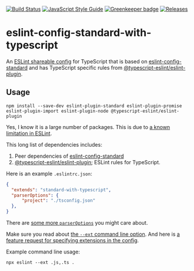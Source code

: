 [![Build Status](https://travis-ci.org/mightyiam/eslint-config-standard-with-typescript.svg?branch=master)](https://travis-ci.org/mightyiam/eslint-config-standard-with-typescript)
[![JavaScript Style Guide](https://img.shields.io/badge/code_style-standard-brightgreen.svg)](https://standardjs.com)
[![Greenkeeper badge](https://badges.greenkeeper.io/mightyiam/eslint-config-standard-with-typescript.svg)](https://greenkeeper.io/)
[![Releases](https://coderelease.io/badge/mightyiam/eslint-config-standard-with-typescript)](https://coderelease.io/github/repository/mightyiam/eslint-config-standard-with-typescript)

# eslint-config-standard-with-typescript

An [ESLint shareable config](https://eslint.org/docs/developer-guide/shareable-configs) for TypeScript that is based on [eslint-config-standard](https://github.com/standard/eslint-config-standard) and has TypeScript specific rules from [@typescript-eslint/eslint-plugin](https://www.npmjs.com/package/@typescript-eslint/eslint-plugin).

## Usage

```
npm install --save-dev eslint-plugin-standard eslint-plugin-promise eslint-plugin-import eslint-plugin-node @typescript-eslint/eslint-plugin
```

Yes, I know it is a large number of packages. This is due to [a known limitation in ESLint](https://github.com/eslint/eslint/issues/3458).

This long list of dependencies includes:

1. Peer dependencies of [eslint-config-standard](https://github.com/standard/eslint-config-standard)
1. [@typescript-eslint/eslint-plugin](https://www.npmjs.com/package/@typescript-eslint/eslint-plugin); ESLint rules for TypeScript.

Here is an example `.eslintrc.json`:

```json
{
  "extends": "standard-with-typescript",
  "parserOptions": {
      "project": "./tsconfig.json"
  },
}
```

There are [some more `parserOptions`](https://github.com/typescript-eslint/typescript-eslint/blob/master/packages/parser/README.md#configuration) you might care about.

Make sure you read about [the `--ext` command line option](https://eslint.org/docs/user-guide/command-line-interface#--ext). And here is [a feature request for specifying extensions in the config](https://github.com/eslint/eslint/issues/10828).

Example command line usage:

```
npx eslint --ext .js,.ts .
```
